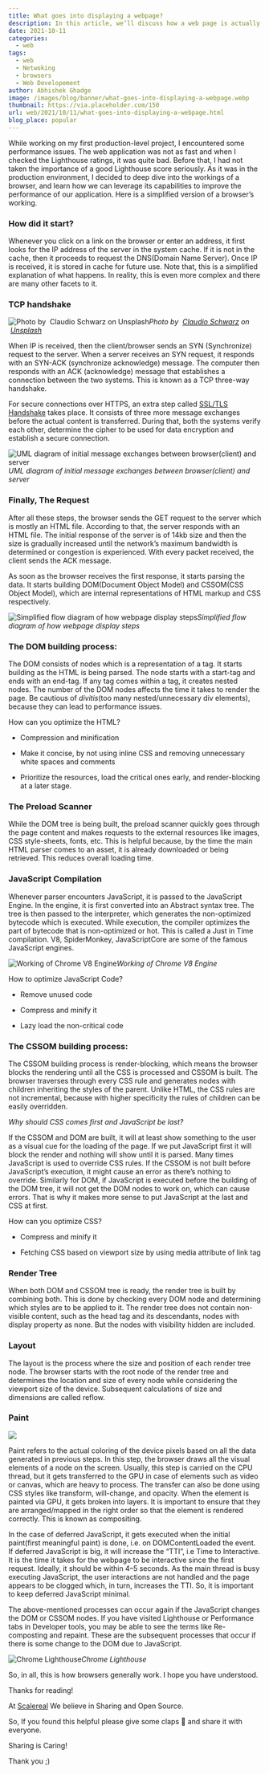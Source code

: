 ```yaml
---
title: What goes into displaying a webpage?
description: In this article, we’ll discuss how a web page is actually rendered on the browser.
date: 2021-10-11
categories:
  - web
tags:
  - web
  - Netwoking
  - browsers
  - Web Developement
author: Abhishek Ghadge
image: /images/blog/banner/what-goes-into-displaying-a-webpage.webp
thumbnail: https://via.placeholder.com/150
url: web/2021/10/11/what-goes-into-displaying-a-webpage.html
blog_place: popular
---
```


While working on my first production-level project, I encountered some performance issues. The web application was not as fast and when I checked the Lighthouse ratings, it was quite bad. Before that, I had not taken the importance of a good Lighthouse score seriously. As it was in the production environment, I decided to deep dive into the workings of a browser, and learn how we can leverage its capabilities to improve the performance of our application. Here is a simplified version of a browser’s working.

### How did it start?

Whenever you click on a link on the browser or enter an address, it first looks for the IP address of the server in the system cache. If it is not in the cache, then it proceeds to request the DNS(Domain Name Server). Once IP is received, it is stored in cache for future use. Note that, this is a simplified explanation of what happens. In reality, this is even more complex and there are many other facets to it.

### TCP handshake

![Photo by &nbsp;[Claudio Schwarz](https://unsplash.com/@purzlbaum?utm_source=unsplash&utm_medium=referral&utm_content=creditCopyText)&nbsp;on [Unsplash](https://unsplash.com/s/photos/handshake?utm_source=unsplash&utm_medium=referral&utm_content=creditCopyText)](https://cdn-images-1.medium.com/max/4200/0*85TG8wYBQ9BpIJj1)*Photo by &nbsp;[Claudio Schwarz](https://unsplash.com/@purzlbaum?utm_source=unsplash&utm_medium=referral&utm_content=creditCopyText)&nbsp;on &nbsp;[Unsplash](https://unsplash.com/s/photos/handshake?utm_source=unsplash&utm_medium=referral&utm_content=creditCopyText)*

When IP is received, then the client/browser sends an SYN (Synchronize) request to the server. When a server receives an SYN request, it responds with an SYN-ACK (synchronize acknowledge) message. The computer then responds with an ACK (acknowledge) message that establishes a connection between the two systems. This is known as a TCP three-way handshake.

For secure connections over HTTPS, an extra step called [SSL/TLS Handshake](https://www.ibm.com/docs/en/ibm-mq/7.5?topic=ssl-overview-tls-handshake) takes place. It consists of three more message exchanges before the actual content is transferred. During that, both the systems verify each other, determine the cipher to be used for data encryption and establish a secure connection.

![UML diagram of initial message exchanges between browser(client) and server](https://cdn-images-1.medium.com/max/2000/1*0xSzPB2T6j7_f9We5nX6jw.png)*UML diagram of initial message exchanges between browser(client) and server*

### Finally, The Request

After all these steps, the browser sends the GET request to the server which is mostly an HTML file. According to that, the server responds with an HTML file. The initial response of the server is of 14kb size and then the size is gradually increased until the network’s maximum bandwidth is determined or congestion is experienced. With every packet received, the client sends the ACK message.

As soon as the browser receives the first response, it starts parsing the data. It starts building DOM(Document Object Model) and CSSOM(CSS Object Model), which are internal representations of HTML markup and CSS respectively.

![Simplified flow diagram of how webpage display steps](https://cdn-images-1.medium.com/max/2000/1*UVzEiTRaWoyVUzyiKMr7uQ.png)*Simplified flow diagram of how webpage display steps*

### The DOM building process:

The DOM consists of nodes which is a representation of a tag. It starts building as the HTML is being parsed. The node starts with a start-tag and ends with an end-tag. If any tag comes within a tag, it creates nested nodes. The number of the DOM nodes affects the time it takes to render the page. Be cautious of *divitis*(too many nested/unnecessary div elements), because they can lead to performance issues.

How can you optimize the HTML?

* Compression and minification

* Make it concise, by not using inline CSS and removing unnecessary white spaces and comments

* Prioritize the resources, load the critical ones early, and render-blocking at a later stage.

### The Preload Scanner

While the DOM tree is being built, the preload scanner quickly goes through the page content and makes requests to the external resources like images, CSS style-sheets, fonts, etc. This is helpful because, by the time the main HTML parser comes to an asset, it is already downloaded or being retrieved. This reduces overall loading time.

### JavaScript Compilation

Whenever parser encounters JavaScript, it is passed to the JavaScript Engine. In the engine, it is first converted into an Abstract syntax tree. The tree is then passed to the interpreter, which generates the non-optimized bytecode which is executed. While execution, the compiler optimizes the part of bytecode that is non-optimized or hot. This is called a Just in Time compilation. V8, SpiderMonkey, JavaScriptCore are some of the famous JavaScript engines.

![Working of Chrome V8 Engine](https://cdn-images-1.medium.com/max/2000/1*Y04OIwuFbs7X1s0aRAuI4w.png)*Working of Chrome V8 Engine*

How to optimize JavaScript Code?

* Remove unused code

* Compress and minify it

* Lazy load the non-critical code

### The CSSOM building process:

The CSSOM building process is render-blocking, which means the browser blocks the rendering until all the CSS is processed and CSSOM is built. The browser traverses through every CSS rule and generates nodes with children inheriting the styles of the parent. Unlike HTML, the CSS rules are not incremental, because with higher specificity the rules of children can be easily overridden.

*Why should CSS comes first and JavaScript be last?*

If the CSSOM and DOM are built, it will at least show something to the user as a visual cue for the loading of the page. If we put JavaScript first it will block the render and nothing will show until it is parsed. Many times JavaScript is used to override CSS rules. If the CSSOM is not built before JavaScript’s execution, it might cause an error as there’s nothing to override. Similarly for DOM, if JavaScript is executed before the building of the DOM tree, it will not get the DOM nodes to work on, which can cause errors. That is why it makes more sense to put JavaScript at the last and CSS at first.

How can you optimize CSS?

* Compress and minify it

* Fetching CSS based on viewport size by using media attribute of link tag

### Render Tree

When both DOM and CSSOM tree is ready, the render tree is built by combining both. This is done by checking every DOM node and determining which styles are to be applied to it. The render tree does not contain non-visible content, such as the head tag and its descendants, nodes with display property as none. But the nodes with visibility hidden are included.

### Layout

The layout is the process where the size and position of each render tree node. The browser starts with the root node of the render tree and determines the location and size of every node while considering the viewport size of the device. Subsequent calculations of size and dimensions are called reflow.

### Paint

![](https://cdn-images-1.medium.com/max/2000/1*tGDmnPc2q7vzzJmgZfTY1g.png)

Paint refers to the actual coloring of the device pixels based on all the data generated in previous steps. In this step, the browser draws all the visual elements of a node on the screen. Usually, this step is carried on the CPU thread, but it gets transferred to the GPU in case of elements such as video or canvas, which are heavy to process. The transfer can also be done using CSS styles like transform, will-change, and opacity. When the element is painted via GPU, it gets broken into layers. It is important to ensure that they are arranged/mapped in the right order so that the element is rendered correctly. This is known as compositing.

In the case of deferred JavaScript, it gets executed when the initial paint(first meaningful paint) is done, i.e. on DOMContentLoaded the event. If deferred JavaScript is big, it will increase the “TTI”, i.e Time to Interactive. It is the time it takes for the webpage to be interactive since the first request. Ideally, it should be within 4–5 seconds. As the main thread is busy executing JavaScript, the user interactions are not handled and the page appears to be clogged which, in turn, increases the TTI. So, it is important to keep deferred JavaScript minimal.

The above-mentioned processes can occur again if the JavaScript changes the DOM or CSSOM nodes. If you have visited Lighthouse or Performance tabs in Developer tools, you may be able to see the terms like Re-composting and repaint. These are the subsequent processes that occur if there is some change to the DOM due to JavaScript.

![Chrome Lighthouse](https://cdn-images-1.medium.com/max/2046/1*7FTSOTB21GT2JP2ZZf3yhg.png)*Chrome Lighthouse*

So, in all, this is how browsers generally work. I hope you have understood.

Thanks for reading!

At [Scalereal](https://scalereal.com/) We believe in Sharing and Open Source.

So, If you found this helpful please give some claps 👏 and share it with everyone.

Sharing is Caring!

Thank you ;)
